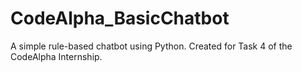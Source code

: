 # CodeAlpha_BasicChatbot
A simple rule-based chatbot using Python.   Created for Task 4 of the CodeAlpha Internship.
